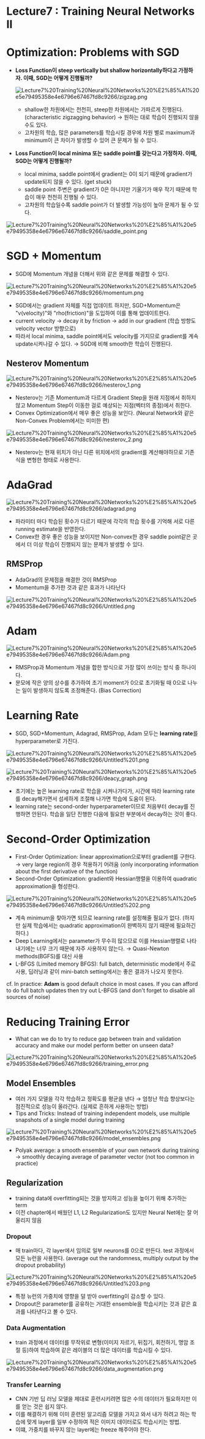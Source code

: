 # Lecture7 : Training Neural Networks Ⅱ

# Optimization: Problems with SGD

- **Loss Function이 steep vertically but shallow horizontally하다고 가정하자. 이때, SGD는 어떻게 진행될까?**

    ![Lecture7%20Training%20Neural%20Networks%20%E2%85%A1%20e5e79495358e4e6796e67467fd8c9266/zigzag.png](Lecture7%20Training%20Neural%20Networks%20%E2%85%A1%20e5e79495358e4e6796e67467fd8c9266/zigzag.png)

    - shallow한 차원에서는 천천히, steep한 차원에서는 가파르게 진행된다. (characteristic zigzagging behavior) → 원하는 대로 학습이 진행되지 않을 수도 있다.
    - 고차원의 학습, 많은 parameters를 학습시킬 경우에 차원 별로 maximum과 minimum이 큰 차이가 발생할 수 있어 큰 문제가 될 수 있다.

- **Loss Function이 local minima 또는 saddle point를 갖는다고 가정하자. 이때, SGD는 어떻게 진행될까?**
    - local minima, saddle point에서 gradient는 0이 되기 때문에 gradient가 update되지 않을 수 있다. (get stuck)
    - saddle point 주변은 gradient가 0은 아니지만 기울기가 매우 작기 때문에 학습이 매우 천천히 진행될 수 있다.
    - 고차원의 학습일수록 saddle point가 더 발생할 가능성이 높아 문제가 될 수 있다.

  

![Lecture7%20Training%20Neural%20Networks%20%E2%85%A1%20e5e79495358e4e6796e67467fd8c9266/saddle_point.png](Lecture7%20Training%20Neural%20Networks%20%E2%85%A1%20e5e79495358e4e6796e67467fd8c9266/saddle_point.png)

# SGD + Momentum

- SGD에 Momentum 개념을 더해서 위와 같은 문제를 해결할 수 있다.

![Lecture7%20Training%20Neural%20Networks%20%E2%85%A1%20e5e79495358e4e6796e67467fd8c9266/momentum.png](Lecture7%20Training%20Neural%20Networks%20%E2%85%A1%20e5e79495358e4e6796e67467fd8c9266/momentum.png)

- SGD에서는 gradient 자체를 직접 업데이트 하지만, SGD+Momentum은 "v(velocity)"와 "rho(friction)"을 도입하여 이를 통해 업데이트한다.
- current velocity → decay it by friction → add in our gradient (학습 방향도 velocity vector 방향으로)
- 따라서 local minima, saddle point에서도 velocity를 가지므로 gradient를 계속 update시켜나갈 수 있다. → SGD에 비해 smooth한 학습이 진행된다.

## Nesterov Momentum

![Lecture7%20Training%20Neural%20Networks%20%E2%85%A1%20e5e79495358e4e6796e67467fd8c9266/nesterov_1.png](Lecture7%20Training%20Neural%20Networks%20%E2%85%A1%20e5e79495358e4e6796e67467fd8c9266/nesterov_1.png)

- Nesterov는 기존 Momentum과 다르게 Gradient Step을 원래 지점에서 취하지 않고 Momentum Step이 이동한 걸로 예상되는 지점(벡터의 종점)에서 취한다.
- Convex Optimization에서 매우 좋은 성능을 보인다. (Neural Network와 같은 Non-Convex Problem에서는 미미한 편)

![Lecture7%20Training%20Neural%20Networks%20%E2%85%A1%20e5e79495358e4e6796e67467fd8c9266/nesterov_2.png](Lecture7%20Training%20Neural%20Networks%20%E2%85%A1%20e5e79495358e4e6796e67467fd8c9266/nesterov_2.png)

- Nesterov는 현재 위치가 아닌 다른 위치에서의 gradient를 계산해야하므로 기존 식을 변형한 형태로 사용한다.

 

# AdaGrad

![Lecture7%20Training%20Neural%20Networks%20%E2%85%A1%20e5e79495358e4e6796e67467fd8c9266/adagrad.png](Lecture7%20Training%20Neural%20Networks%20%E2%85%A1%20e5e79495358e4e6796e67467fd8c9266/adagrad.png)

- 파라미터 마다 학습된 횟수가 다르기 때문에 각각의 학습 횟수를 기억해 서로 다른 running estimate을 반영한다.
- Convex한 경우 좋은 성능을 보이지만 Non-convex한 경우 saddle point같은 곳에서 더 이상 학습이 진행되지 않는 문제가 발생할 수 있다.

## RMSProp

- AdaGrad의 문제점을 해결한 것이 RMSProp
- Momentum을 추가한 것과 같은 효과가 나타난다

![Lecture7%20Training%20Neural%20Networks%20%E2%85%A1%20e5e79495358e4e6796e67467fd8c9266/Untitled.png](Lecture7%20Training%20Neural%20Networks%20%E2%85%A1%20e5e79495358e4e6796e67467fd8c9266/Untitled.png)

# Adam

![Lecture7%20Training%20Neural%20Networks%20%E2%85%A1%20e5e79495358e4e6796e67467fd8c9266/Adam.png](Lecture7%20Training%20Neural%20Networks%20%E2%85%A1%20e5e79495358e4e6796e67467fd8c9266/Adam.png)

- RMSProp과 Momentum 개념을 합한 방식으로 가장 많이 쓰이는 방식 중 하나이다.
- 분모에 작은 양의 상수를 추가하여 초기 moment가 0으로 초기화될 때 0으로 나누는 일이 발생하지 않도록 조정해준다. (Bias Correction)

# Learning Rate

- SGD, SGD+Momentum, Adagrad, RMSProp, Adam 모두는 **learning rate**를 hyperparameter로 가진다.

![Lecture7%20Training%20Neural%20Networks%20%E2%85%A1%20e5e79495358e4e6796e67467fd8c9266/Untitled%201.png](Lecture7%20Training%20Neural%20Networks%20%E2%85%A1%20e5e79495358e4e6796e67467fd8c9266/Untitled%201.png)

![Lecture7%20Training%20Neural%20Networks%20%E2%85%A1%20e5e79495358e4e6796e67467fd8c9266/deacy_graph.png](Lecture7%20Training%20Neural%20Networks%20%E2%85%A1%20e5e79495358e4e6796e67467fd8c9266/deacy_graph.png)

- 초기에는 높은 learning rate로 학습을 시켜나가다가, 시간에 따라 learning rate를 decay해가면서 섬세하게 조절해 나가면 학습에 도움이 된다.
- learning rate는 second-order hyperparameter이므로 처음부터 decay를 진행하면 안된다. 학습을 일단 진행한 다음에 필요한 부분에서 decay하는 것이 좋다.

# Second-Order Optimization

- First-Order Optimization: linear approximation으로부터 gradient를 구한다. → very large region의 경우 적용하기 어려움 (only incorporating information about the first derivative of the function)
- Second-Order Optimization: gradient와 Hessian행렬을 이용하여 quadratic approximation을 형성한다.

![Lecture7%20Training%20Neural%20Networks%20%E2%85%A1%20e5e79495358e4e6796e67467fd8c9266/Untitled%202.png](Lecture7%20Training%20Neural%20Networks%20%E2%85%A1%20e5e79495358e4e6796e67467fd8c9266/Untitled%202.png)

- 계속 minimum을 찾아가면 되므로 learning rate를 설정해줄 필요가 없다. (하지만 실제 학습에서는 quadratic approximation이 완벽하지 않기 때문에 필요하긴 하다.)
- Deep Learning에서는 parameter가 무수히 많으므로 이를 Hessian행렬로 나타내기에는 너무 크기 때문에 자주 사용하지 않는다. → Quasi-Newton methods(BGFS)를 대신 사용
- L-BFGS (Limited memory BFGS): full batch, deterministic mode에서 주로 사용, 딥러닝과 같이 mini-batch setting에서는 좋은 결과가 나오지 못한다.

cf. In practice: **Adam** is good default choice in most cases. If you can afford to do full batch updates then try out L-BFGS (and don't forget to disable all sources of noise)

# Reducing Training Error

- What can we do to try to reduce gap between train and validation accuracy and make our model perform better on unseen data?

![Lecture7%20Training%20Neural%20Networks%20%E2%85%A1%20e5e79495358e4e6796e67467fd8c9266/training_error.png](Lecture7%20Training%20Neural%20Networks%20%E2%85%A1%20e5e79495358e4e6796e67467fd8c9266/training_error.png)

## Model Ensembles

- 여러 가지 모델을 각각 학습하고 정확도를 평균을 낸다 → 엄청난 학습 향상보다는 점진적으로 성능이 올라간다. (실제로 흔하게 사용하는 방법)
- Tips and Tricks: Instead of training independent models, use multiple snapshots of a single model during training

![Lecture7%20Training%20Neural%20Networks%20%E2%85%A1%20e5e79495358e4e6796e67467fd8c9266/model_ensembles.png](Lecture7%20Training%20Neural%20Networks%20%E2%85%A1%20e5e79495358e4e6796e67467fd8c9266/model_ensembles.png)

- Polyak average: a smooth ensemble of your own network during training → smoothly decaying average of parameter vector (not too common in practice)

## Regularization

- training data에 overfitting되는 것을 방지하고 성능을 높이기 위해 추가하는 term
- 이전 chapter에서 배웠던 L1, L2 Regularization도 있지만 Neural Net에는 잘 어울리지 않음

### Dropout

- 매 train마다, 각 layer에서 임의로 일부 neurons를 0으로 만든다. test 과정에서 모든 뉴런을 사용한다. (average out the randomness, multiply output by the dropout probability)

![Lecture7%20Training%20Neural%20Networks%20%E2%85%A1%20e5e79495358e4e6796e67467fd8c9266/Untitled%203.png](Lecture7%20Training%20Neural%20Networks%20%E2%85%A1%20e5e79495358e4e6796e67467fd8c9266/Untitled%203.png)

- 특정 뉴런의 가중치에 영향을 덜 받아 overfitting이 감소할 수 있다.
- Dropout은 parameter를 공유하는 거대한 ensemble을 학습시키는 것과 같은 효과를 나타낸다고 볼 수 있다.

### Data Augmentation

- train 과정에서 데이터를 무작위로 변형(이미지 자르기, 뒤집기, 회전하기, 명암 조절 등)하여 학습하여 같은 레이블의 더 많은 데이터를 학습시킬 수 있다.

![Lecture7%20Training%20Neural%20Networks%20%E2%85%A1%20e5e79495358e4e6796e67467fd8c9266/data_augmentation.png](Lecture7%20Training%20Neural%20Networks%20%E2%85%A1%20e5e79495358e4e6796e67467fd8c9266/data_augmentation.png)

### Transfer Learning

- CNN 기반 딥 러닝 모델을 제대로 훈련시키려면 많은 수의 데이터가 필요하지만 이를 얻는 것은 쉽지 않다.
- 이를 해결하기 위해 이미 훈련된 알고리즘 모델을 가지고 와서 내가 하려고 하는 학습에 맞게 layer를 일부 수정하여 적은 이미지 데이터로도 학습시키는 방법.
- 이떄, 가중치를 바꾸지 않는 layer에는 freeze 해주어야 한다.
